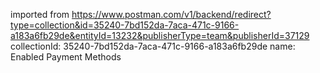 imported from https://www.postman.com/v1/backend/redirect?type=collection&id=35240-7bd152da-7aca-471c-9166-a183a6fb29de&entityId=13232&publisherType=team&publisherId=37129
collectionId: 35240-7bd152da-7aca-471c-9166-a183a6fb29de
name: Enabled Payment Methods
